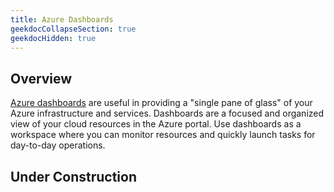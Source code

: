 ```yaml
---
title: Azure Dashboards
geekdocCollapseSection: true
geekdocHidden: true
---
```


## Overview
[Azure dashboards](https://learn.microsoft.com/azure/azure-portal/azure-portal-dashboards) are useful in providing a "single pane of glass" of your Azure infrastructure and services.  Dashboards are a focused and organized view of your cloud resources in the Azure portal. Use dashboards as a workspace where you can monitor resources and quickly launch tasks for day-to-day operations.

## Under Construction
